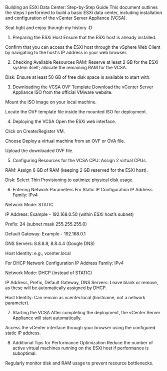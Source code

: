 Building an ESXi Data Center: 
Step-by-Step Guide
This document outlines the steps I performed to build a basic ESXi data center, including installation and configuration of the vCenter Server Appliance (VCSA).

Seat tight and enjoy thourgh my history :D 

1. Preparing the ESXi Host
Ensure that the ESXi host is already installed.

Confirm that you can access the ESXi host through the vSphere Web Client by navigating to the host's IP address in your web browser.

2. Checking Available Resources
RAM: Reserve at least 2 GB for the ESXi system itself; allocate the remaining RAM for the VCSA.

Disk: Ensure at least 50 GB of free disk space is available to start with.

3. Downloading the VCSA OVF Template
Download the vCenter Server Appliance ISO from the official VMware website.

Mount the ISO image on your local machine.

Locate the OVF template file inside the mounted ISO for deployment.

4. Deploying the VCSA
Open the ESXi web interface.

Click on Create/Register VM.

Choose Deploy a virtual machine from an OVF or OVA file.

Upload the downloaded OVF file.

5. Configuring Resources for the VCSA
CPU: Assign 2 virtual CPUs.

RAM: Assign 6 GB of RAM (keeping 2 GB reserved for the ESXi host).

Disk: Select Thin Provisioning to optimize physical disk usage.

6. Entering Network Parameters
For Static IP Configuration
IP Address Family: IPv4

Network Mode: STATIC

IP Address: Example - 192.168.0.50 (within ESXi host’s subnet)

Prefix: 24 (subnet mask 255.255.255.0)

Default Gateway: Example - 192.168.0.1

DNS Servers: 8.8.8.8, 8.8.4.4 (Google DNS)

Host Identity: e.g., vcenter.local

For DHCP Network Configuration
IP Address Family: IPv4

Network Mode: DHCP (instead of STATIC)

IP Address, Prefix, Default Gateway, DNS Servers: Leave blank or remove, as these will be automatically assigned by DHCP.

Host Identity: Can remain as vcenter.local (hostname, not a network parameter).

7. Starting the VCSA
After completing the deployment, the vCenter Server Appliance will start automatically.

Access the vCenter interface through your browser using the configured static IP address.

8. Additional Tips for Performance Optimization
Reduce the number of active virtual machines running on the ESXi host if performance is suboptimal.

Regularly monitor disk and RAM usage to prevent resource bottlenecks.

